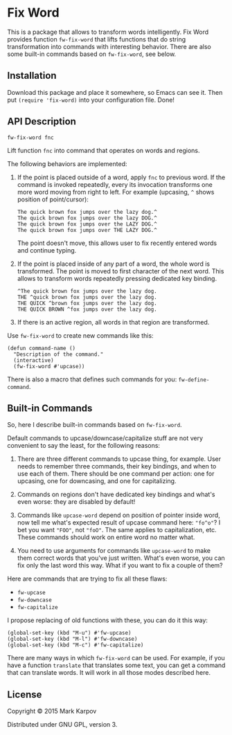 # Fix Word

This is a package that allows to transform words intelligently. Fix Word
provides function `fw-fix-word` that lifts functions that do string
transformation into commands with interesting behavior. There are also some
built-in commands based on `fw-fix-word`, see below.

## Installation

Download this package and place it somewhere, so Emacs can see it. Then put
`(require 'fix-word)` into your configuration file. Done!

## API Description

```
fw-fix-word fnc
```

Lift function `fnc` into command that operates on words and regions.

The following behaviors are implemented:

1. If the point is placed outside of a word, apply `fnc` to previous
   word. If the command is invoked repeatedly, every its invocation
   transforms one more word moving from right to left. For example
   (upcasing, `^` shows position of point/cursor):

   ```
   The quick brown fox jumps over the lazy dog.^
   The quick brown fox jumps over the lazy DOG.^
   The quick brown fox jumps over the LAZY DOG.^
   The quick brown fox jumps over THE LAZY DOG.^
   ```

   The point doesn't move, this allows user to fix recently entered words and
   continue typing.

2. If the point is placed inside of any part of a word, the whole word is
   transformed. The point is moved to first character of the next word. This
   allows to transform words repeatedly pressing dedicated key binding.

   ```
   ^The quick brown fox jumps over the lazy dog.
   THE ^quick brown fox jumps over the lazy dog.
   THE QUICK ^brown fox jumps over the lazy dog.
   THE QUICK BROWN ^fox jumps over the lazy dog.
   ```

3. If there is an active region, all words in that region are transformed.

Use `fw-fix-word` to create new commands like this:


```emacs-lisp
(defun command-name ()
  "Description of the command."
  (interactive)
  (fw-fix-word #'upcase))
```

There is also a macro that defines such commands for you:
`fw-define-command`.

## Built-in Commands

So, here I describe built-in commands based on `fw-fix-word`.

Default commands to upcase/downcase/capitalize stuff are not very convenient
to say the least, for the following reasons:

1. There are three different commands to upcase thing, for example. User
   needs to remember three commands, their key bindings, and when to use
   each of them. There should be one command per action: one for upcasing,
   one for downcasing, and one for capitalizing.

2. Commands on regions don't have dedicated key bindings and what's even
   worse: they are disabled by default!

3. Commands like `upcase-word` depend on position of pointer inside word,
   now tell me what's expected result of upcase command here: `"fo^o"`? I
   bet you want `"FOO"`, not `"foO"`. The same applies to capitalization,
   etc. These commands should work on entire word no matter what.

4. You need to use arguments for commands like `upcase-word` to make them
   correct words that you've just written. What's even worse, you can fix
   only the last word this way. What if you want to fix a couple of them?

Here are commands that are trying to fix all these flaws:

* `fw-upcase`
* `fw-downcase`
* `fw-capitalize`

I propose replacing of old functions with these, you can do it this way:

```emacs-lisp
(global-set-key (kbd "M-u") #'fw-upcase)
(global-set-key (kbd "M-l") #'fw-downcase)
(global-set-key (kbd "M-c") #'fw-capitalize)
```

There are many ways in which `fw-fix-word` can be used. For example, if you
have a function `translate` that translates some text, you can get a command
that can translate words. It will work in all those modes described here.

## License

Copyright © 2015 Mark Karpov

Distributed under GNU GPL, version 3.

